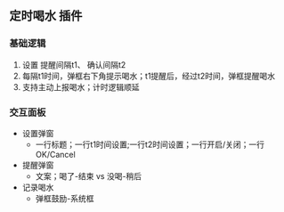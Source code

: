 ## 定时喝水 插件
### 基础逻辑
1. 设置 提醒间隔t1、 确认间隔t2
2. 每隔t1时间，弹框右下角提示喝水；t1提醒后，经过t2时间，弹框提醒喝水
3. 支持主动上报喝水；计时逻辑顺延
### 交互面板
- 设置弹窗
  - 一行标题；一行t1时间设置;一行t2时间设置；一行开启/关闭；一行OK/Cancel 
- 提醒弹窗
  - 文案；喝了-结束 vs 没喝-稍后
- 记录喝水
  - 弹框鼓励-系统框